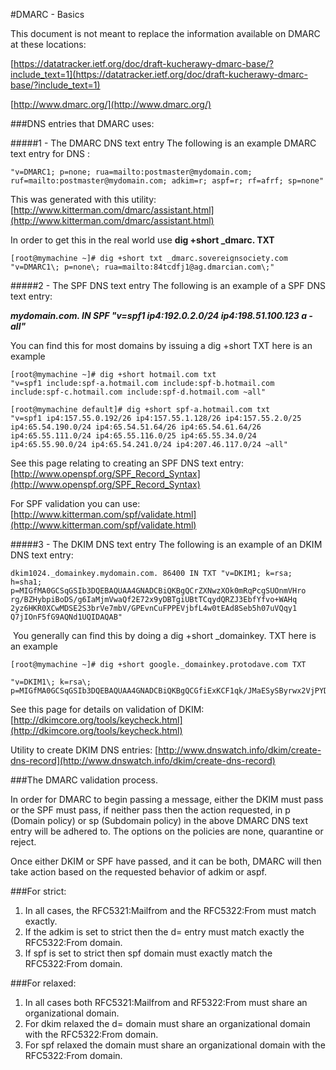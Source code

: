 #DMARC - Basics

This document is not meant to replace the information available on DMARC at these locations:

[https://datatracker.ietf.org/doc/draft-kucherawy-dmarc-base/?include_text=1](https://datatracker.ietf.org/doc/draft-kucherawy-dmarc-base/?include_text=1)

[http://www.dmarc.org/](http://www.dmarc.org/)

###DNS entries that DMARC uses:

#####1 - The DMARC DNS text entry
The following is an example DMARC text entry for DNS :

```
"v=DMARC1; p=none; rua=mailto:postmaster@mydomain.com; ruf=mailto:postmaster@mydomain.com; adkim=r; aspf=r; rf=afrf; sp=none"
```

This was generated with this utility: [http://www.kitterman.com/dmarc/assistant.html](http://www.kitterman.com/dmarc/assistant.html)

In order to get this in the real world use **dig +short _dmarc.<domain> TXT**

```
[root@mymachine ~]# dig +short txt _dmarc.sovereignsociety.com
"v=DMARC1\; p=none\; rua=mailto:84tcdfj1@ag.dmarcian.com\;"
```

#####2 - The SPF DNS text entry
The following is an example of a SPF DNS text entry:

***mydomain.com. IN SPF "v=spf1 ip4:192.0.2.0/24 ip4:198.51.100.123 a -all"***

You can find this for most domains by issuing a dig +short <domain> TXT here is an example

```
[root@mymachine ~]# dig +short hotmail.com txt
"v=spf1 include:spf-a.hotmail.com include:spf-b.hotmail.com include:spf-c.hotmail.com include:spf-d.hotmail.com ~all"

[root@mymachine default]# dig +short spf-a.hotmail.com txt
"v=spf1 ip4:157.55.0.192/26 ip4:157.55.1.128/26 ip4:157.55.2.0/25 ip4:65.54.190.0/24 ip4:65.54.51.64/26 ip4:65.54.61.64/26 ip4:65.55.111.0/24 ip4:65.55.116.0/25 ip4:65.55.34.0/24 ip4:65.55.90.0/24 ip4:65.54.241.0/24 ip4:207.46.117.0/24 ~all"
```

See this page relating to creating an SPF DNS text entry: [http://www.openspf.org/SPF_Record_Syntax](http://www.openspf.org/SPF_Record_Syntax)

For SPF validation you can use: [http://www.kitterman.com/spf/validate.html](http://www.kitterman.com/spf/validate.html)

#####3 - The DKIM DNS text entry
The following is an example of an DKIM DNS text entry:

```
dkim1024._domainkey.mydomain.com. 86400 IN TXT "v=DKIM1; k=rsa; h=sha1; p=MIGfMA0GCSqGSIb3DQEBAQUAA4GNADCBiQKBgQCrZXNwzXOk0mRqPcgSUOnmVHro rg/BZHybpiBoDS/g6IaMjmVwaQf2E72x9yDBTgiUBtTCqydQRZJ3EbfYfvo+WAHq 2yz6HKR0XCwMDSE2S3brVe7mbV/GPEvnCuFPPEVjbfL4w0tEAd8Seb5h07uVQqy1 Q7jIOnF5fG9AQNd1UQIDAQAB"
```

 You generally can find this by doing a dig +short _domainkey.<domain> TXT here is an example

```
[root@mymachine ~]# dig +short google._domainkey.protodave.com TXT

"v=DKIM1\; k=rsa\; p=MIGfMA0GCSqGSIb3DQEBAQUAA4GNADCBiQKBgQCGfiExKCF1qk/JMaESySByrwx2VjPYDZThQa8432pSTf9mj+AtFiY6wo9A4CMMDLfUBzbDhXFzw3s/qci/tTut+sqv+MSAHhCBJV72Kai64j6TjxUUnfW1RkEYvDhXL+9Wy9OODx2DBZeTpPd6N2Rm4ks3b5wvg73s7RCKjTA7XQIDAQAB"
```

See this page for details on validation of DKIM: [http://dkimcore.org/tools/keycheck.html](http://dkimcore.org/tools/keycheck.html)

Utility to create DKIM DNS entries: [http://www.dnswatch.info/dkim/create-dns-record](http://www.dnswatch.info/dkim/create-dns-record)

###The DMARC validation process.

In order for DMARC to begin passing a message, either the DKIM must pass or the SPF must pass, if neither pass then the action requested, in p (Domain policy) or sp (Subdomain policy) in the above DMARC DNS text entry will be adhered to. The options on the policies are none, quarantine or reject.

Once either DKIM or SPF have passed, and it can be both, DMARC will then take action based on the requested behavior of adkim or aspf.

###For strict:

1. In all cases, the RFC5321:Mailfrom and the RFC5322:From must match exactly.
2. If the adkim is set to strict then the d= entry must match exactly the RFC5322:From domain.
3. If spf is set to strict then spf domain must exactly match the RFC5322:From domain.

###For relaxed:

1. In all cases both RFC5321:Mailfrom and RF5322:From must share an organizational domain.
2. For dkim relaxed the d= domain must share an organizational domain with the RFC5322:From domain.
3. For spf relaxed the domain must share an organizational domain with the RFC5322:From domain.	
